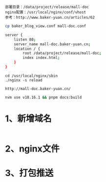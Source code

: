 
```text
部署目录：/data/project/release/mall-doc
nginx配置：/usr/local/nginx/conf/vhost
参考：http://www.baker-yuan.cn/articles/62
```

```bash
cp baker_blog_view.conf mall-doc.conf

server {
    listen 80;
    server_name mall-doc.baker-yuan.cn;
    location / {
        root /data/project/release/mall-doc;
        index index.html;
    }
}
```
```text
cd /usr/local/nginx/sbin
./nginx -s reload

```
```text
http://mall-doc.baker-yuan.cn/
```

```bash
nvm use v18.16.1 && pnpm docs:build
```

# 1、新增域名
```text

```

# 2、nginx文件


# 3、打包推送